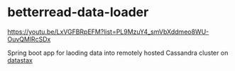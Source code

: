 # betterread-data-loader

https://youtu.be/LxVGFBRpEFM?list=PL9MzuY4_smVbXddmeo8WU-OuvQMlRcSDx

Spring boot app for laoding data into remotely hosted Cassandra cluster on [datastax](https://astra.datastax.com/)
